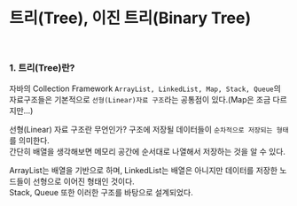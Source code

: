 # 트리(Tree), 이진 트리(Binary Tree)

<br>

### 1. 트리(Tree)란?   

자바의 Collection Framework `ArrayList, LinkedList, Map, Stack, Queue`의 자료구조들은 기본적으로 `선형(Linear)자료 구조`라는 공통점이 있다.(Map은 조금 다르지만...)   

선형(Linear) 자료 구조란 무언인가? 구조에 저장될 데이터들이 `순차적으로 저장되는 형태`를 의미한다.   
간단히 배열을 생각해보면 메모리 공간에 순서대로 나열해서 저장하는 것을 알 수 있다.     


ArrayList는 배열을 기반으로 하며, LinkedList는 배열은 아니지만 데이터를 저장한 노드들이 선형으로 이어진 형태인 것이다.   
Stack, Queue 또한 이러한 구조를 바탕으로 설계되었다.   





